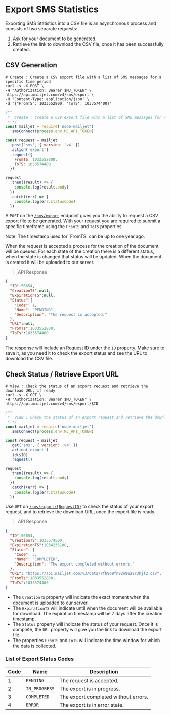 # Export SMS Statistics

Exporting SMS Statistics into a CSV file is an asynchronous process and consists of two separate requests:

1. Ask for your document to be generated.
2. Retrieve the link to download the CSV file, once it has been successfully created.

## CSV Generation

```shell
# Create : Create a CSV export file with a list of SMS messages for a specific time period
curl -s -X POST \
-H "Authorization: Bearer $MJ_TOKEN" \
https://api.mailjet.com/v4/sms/export \
-H 'Content-Type: application/json' \
-d '{"FromTS": 1033552800, "ToTS": 1033574400}'
```
```javascript
/**
 *  Create : Create a CSV export file with a list of SMS messages for a specific time period
 * */
const mailjet = require('node-mailjet')
  .smsConnect(process.env.MJ_API_TOKEN)

const request = mailjet
  .post('sms', { version: 'v4' })
  .action('export')
  .request({
    FromTS: 1033552800,
    ToTS: 1033574400
  })

request
  .then((result) => {
    console.log(result.body)
  })
  .catch((err) => {
    console.log(err.statusCode)
  })
```

A `POST` on the [`/sms/export`](/sms-api/v4/sms-export/) endpoint gives you the ability to request a CSV export file to be generated. With your request you are required to submit a specific timeframe using the `FromTS` and `ToTS` properties.

<aside class="notice">
Note: The timestamp used for `FromTS` can be up to one year ago.
</aside>

<div></div>

When the request is accepted a process for the creation of the document will be queued. For each state of the creation there is a different status, when the state is changed that status will be updated. When the document is created it will be uploaded to our server.

>API Response

```json
{
  "ID":56654,
  "CreationTS":null,
  "ExpirationTS":null,
  "Status":{
    "Code": 1,
    "Name": "PENDING",
    "Description": "The request is accepted."
  },
  "URL":null,
  "FromTs":1033552800,
  "ToTs":1033574400
}
```

The response will include an Request ID under the `ID` property. Make sure to save it, as you need it to check the export status and see the URL to download the CSV file.

<div></div>

## Check Status / Retrieve Export URL

```shell
# View : Check the status of an export request and retrieve the download URL, if ready
curl -s -X GET \
-H "Authorization: Bearer $MJ_TOKEN" \
https://api.mailjet.com/v4/sms/export/$ID
```
```javascript
/**
 *  View : Check the status of an export request and retrieve the download URL, if ready
 * */
const mailjet = require('node-mailjet')
  .smsConnect(process.env.MJ_API_TOKEN)

const request = mailjet
  .get('sms', { version: 'v4' })
  .action('export')
  .id($ID)
  .request()

request
  .then((result) => {
    console.log(result.body)
  })
  .catch((err) => {
    console.log(err.statusCode)
  })
```

Use `GET` on [`/sms/export/{RequestID}`](/sms-api/v4/sms-export/) to check the status of your export request, and to retrieve the download URL, once the export file is ready.

<div></div>

>API Response

```json
{
  "ID":56654,
  "CreationTS":1033674500,
  "ExpirationTS":1034236100,
  "Status": {
    "Code": 3,
    "Name": "COMPLETED",
    "Description": "The export completed without errors."
  },
  "URL": "https://api.mailjet.com/v3/data/rfh9o9fn92n9u29r3hjf2.csv",
  "FromTs":1033552800,
  "ToTs":1033574400
}
```

- The `CreationTS` property will indicate the exact moment when the document is uploaded to our server.
- The `ExpirationTS` will indicate until when the document will be available for download. The expiration timestamp will be 7 days after the creation timestamp.
- The `Status` property will indicate the status of your request. Once it is complete, the `URL` property will give you the link to download the export file.
- The properties `FromTS` and `ToTS` will indicate the time window for which the data is collected.

<div></div>

### List of Export Status Codes

| Code | Name          | Description                          |
|------|---------------|--------------------------------------|
| 1    | `PENDING`     | The request is accepted.             |
| 2    | `IN_PROGRESS` | The export is in progress.           |
| 3    | `COMPLETED`   | The export completed without errors. |
| 4    | `ERROR`       | The export is in error state.        |
